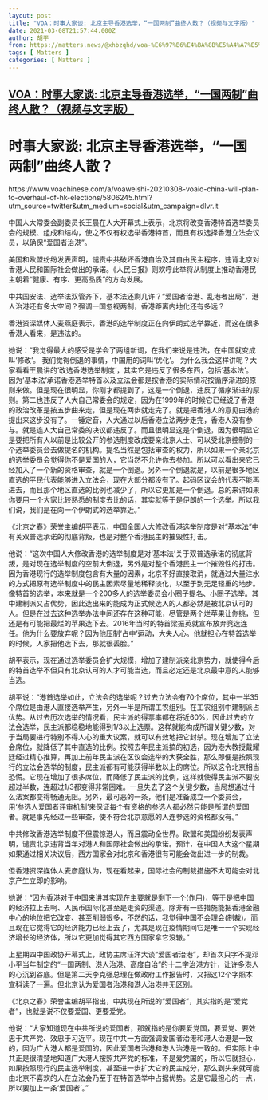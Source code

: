 ```yaml
---
layout: post
title: "VOA：时事大家谈: 北京主导香港选举，“一国两制”曲终人散？（视频与文字版）"
date: 2021-03-08T21:57:44.000Z
author: 胡平
from: https://matters.news/@xhbzqhd/voa-%E6%97%B6%E4%BA%8B%E5%A4%A7%E5%AE%B6%E8%B0%88-%E5%8C%97%E4%BA%AC%E4%B8%BB%E5%AF%BC%E9%A6%99%E6%B8%AF%E9%80%89%E4%B8%BE-%E4%B8%80%E5%9B%BD%E4%B8%A4%E5%88%B6-%E6%9B%B2%E7%BB%88%E4%BA%BA%E6%95%A3-%E8%A7%86%E9%A2%91%E4%B8%8E%E6%96%87%E5%AD%97%E7%89%88-bafyreiad7sbyim7bqt7ypzjpc6tj4qzzu33ayj6zfo7cjpkkqkclokunh4
tags: [ Matters ]
categories: [ Matters ]
---
```

<!--1615240664000-->
[VOA：时事大家谈: 北京主导香港选举，“一国两制”曲终人散？（视频与文字版）](https://matters.news/@xhbzqhd/voa-%E6%97%B6%E4%BA%8B%E5%A4%A7%E5%AE%B6%E8%B0%88-%E5%8C%97%E4%BA%AC%E4%B8%BB%E5%AF%BC%E9%A6%99%E6%B8%AF%E9%80%89%E4%B8%BE-%E4%B8%80%E5%9B%BD%E4%B8%A4%E5%88%B6-%E6%9B%B2%E7%BB%88%E4%BA%BA%E6%95%A3-%E8%A7%86%E9%A2%91%E4%B8%8E%E6%96%87%E5%AD%97%E7%89%88-bafyreiad7sbyim7bqt7ypzjpc6tj4qzzu33ayj6zfo7cjpkkqkclokunh4)
------

<div>
<h1>时事大家谈: 北京主导香港选举，“一国两制”曲终人散？</h1><p>https://www.voachinese.com/a/voaweishi-20210308-voaio-china-will-plan-to-overhaul-of-hk-elections/5806245.html?utm_source=twitter&utm_medium=social&utm_campaign=dlvr.it</p><p>中国人大常委会副委员长王晨在人大开幕式上表示，北京将改变香港特首选举委员会的规模、组成和结构，使之不仅有权选举香港特首，而且有权选择香港立法会议员，以确保“爱国者治港”。</p><p>美国和欧盟纷纷发表声明，谴责中共破坏香港自治及其自由民主程序，违背北京对香港人民和国际社会做出的承诺。《人民日报》则欢呼此举将从制度上推动香港民主朝着“健康、有序、更高品质”的方向发展。</p><p>中共国安法、选举法双管齐下，基本法还剩几许？“爱国者治港、乱港者出局”，港人治港还有多大空间？强调一国忽视两制，香港距离内地化还有多远？</p><p>香港资深媒体人麦燕庭表示，香港的选举制度正在向伊朗式选举靠近，而这在很多香港人看来，是违法的。</p><p>她说：“我觉得最大的感受是学会了两组新词，在我们来说是违法，在中国就变成叫‘修改’。 我们觉得倒退的事情，中国用的词叫‘优化’。 为什么我会这样讲呢？大家看看王晨讲的‘改选香港选举制度’，其实它是违反了很多东西，包括‘基本法’。因为‘基本法’承诺香港选举特首以及立法会都是按香港的实际情况按循序渐进的原则来做。但是现在很明显，你刚才都提到了，这是一个倒退，违反了循序渐进的原则。第二也违反了人大自己常委会的规定，因为在1999年的时候它已经说了香港的政治改革是按五步曲来走，但是现在两步就走完了。就是把香港人的意见由港府提出来这步没有了。一锤定音，人大通过以后香港立法两步走完，香港人没有参与。就是连人大自己常委的决议都违反了。而且很明显这是个倒退，因为很明显它是要把所有人以前是比较公开的参选制度改成要亲北京人士、可以受北京控制的一个选举委员会去做提名的机构。提名当然是包括审查的权力，所以如果一个亲北京的选举委员会觉得你不是爱国的人，它当然不允许你去参加。所以可以看出来它已经加入了一个新的资格审查，就是一个倒退。另外一个倒退就是，以前是很多地区直选的平民代表能够进入立法会，现在大部分都没有了。起码区议会的代表不能再进去，而且那个地区直选的比例也减少了，所以它更加是一个倒退。总的来讲如果你要用一个大家比较熟悉的制度去比的话，其实就等于是伊朗的一个选举。所以我们说，我们是在向一个伊朗式的选举靠近。”</p><p>《北京之春》荣誉主编胡平表示，中国全国人大修改香港选举制度是对“基本法”中有关双普选承诺的彻底背叛，也是对整个香港民主的摧毁性打击。</p><p>他说：“这次中国人大修改香港的选举制度是对‘基本法’关于双普选承诺的彻底背叛，是对现在选举制度的空前大倒退，另外是对整个香港民主一个摧毁性的打击。因为香港现行的选举制度包含有大量的因素，北京不好直接取消，就通过大量注水的方式把原有选举制度中的民主因素尽量地稀释淡化，以至于到无足轻重的地步。像特首的选举，本来就是一个200多人的选举委员会小圈子提名、小圈子选举。其中建制派又占优势，因此选出来的能成为正式候选人的人都必然是被北京认可的人。但是在过去这种选举办法中间还存在这种可能，尽管是两个烂苹果让你挑，但还是有可能把最烂的苹果选下去。2016年当时的特首梁振英就宣布放弃竞选连任。他为什么要放弃呢？因为他压制‘占中’运动，大失人心。他就担心在特首选举的时候，人家把他选下去，那就很丢脸。”</p><p>胡平表示，现在通过选举委员会扩大规模，增加了建制派亲北京势力，就使得今后的特首选举不但只有北京认可的人才可能当选，而且必定还是北京最中意的人能够当选。</p><p>胡平说：“港首选举如此，立法会的选举呢？过去立法会有70个席位，其中一半35个席位是由港人直接选举产生，另外一半是所谓工农组别。在工农组别中建制派占优势。从过去历次选举的情况看，民主派的得票率都在将近60%，因此过去的立法会选举，民主派都稳稳地能得到1/3以上选票。这样就能构成所谓关键少数，对于当局要进行特别不得人心的重大议案，就可以有效地把它封杀。现在增加了立法会席位，就降低了其中直选的比例。按照去年民主派搞的初选，因为港大教授戴耀廷经过精心推算，再加上前年民主派在区议会选举的大获全胜，那么即便是按照现行的立法会选举的制度，民主派都有可能获得半数以上的席位。所以这令北京相当恐慌。它现在增加了很多席位，而降低了民主派的比例，这样就使得民主派不要说超过半数，连超过1/3都变得非常困难。一旦失去了这个关键少数，当局想通过什么法案都变得畅通无阻。另外，最可恶的一条，他们是准备成立一个委员会，用‘参选人爱国者评审机制’来保证每个有资格的参选人都必然只能是所谓的爱国者。就是事先经过一些审查，使不符合北京意愿的人连参选的资格都没有。”</p><p>中共修改香港选举制度不但震惊港人，而且震动全世界。欧盟和美国纷纷发表声明，谴责北京违背当年对港人和国际社会做出的承诺。预计，在中国人大这个星期如果通过相关决议后，西方国家会对北京和香港很有可能会做出进一步的制裁。</p><p>但香港资深媒体人麦彦庭认为，现在看起来，国际社会的制裁措施不大可能会对北京产生立即的影响。</p><p>她说：“因为香港对于中国来讲其实现在主要就是剩下一个(作用)，等于是把中国的经济拉上去啊、人民币国际化甚至是走资的渠道。除非有一些措施能把香港金融中心的地位把它改变、甚至削弱很多，不然的话，我觉得中国不会理会(制裁)。而且现在它觉得它的经济能力已经上去了，尤其是现在疫情期间它是唯一一个实现经济增长的经济体，所以它更加觉得其它西方国家拿它没辙。”</p><p>上星期四中国政协开幕式上，政协主席汪洋大谈“爱国者治港”，却首次只字不提邓小平当年制定的“一国两制、港人治港、高度自治”的十二字治港方针，让许多港人的心沉到谷底。但是第二天李克强总理在做政府工作报告时，又把这12个字照本宣科读了一遍。但北京认为爱国者治港和港人治港并无区别。</p><p>《北京之春》荣誉主编胡平指出，中共现在所说的“爱国者”，其实指的是“爱党者”，也就是说不仅要爱国、更要爱党。</p><p>他说：“大家知道现在中共所说的爱国者，那就指的是你要爱党国，要爱党、要效忠于共产党、效忠于习近平。现在中共一方面强调爱国者治港和港人治港是一致的，因为广大港人都是爱国的，因此爱国者治港和港人治港是一致的。但实际上中共正是很清楚地知道广大港人按照共产党的标准，不是爱党国的，所以它就担心，如果按照现行的民主选举制度，甚至进一步扩大它的民主成分，那么到头来就可能由北京不喜欢的人在立法会乃至于在特首选举中占据优势。这是它最担心的一点，所以要加上一条‘爱国者’。”</p><p><br></p>
</div>
